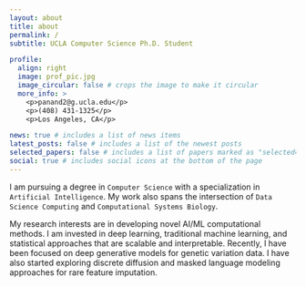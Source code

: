 ```yaml
---
layout: about
title: about
permalink: /
subtitle: UCLA Computer Science Ph.D. Student

profile:
  align: right
  image: prof_pic.jpg
  image_circular: false # crops the image to make it circular
  more_info: >
    <p>panand2@g.ucla.edu</p>
    <p>(408) 431-1325</p>
    <p>Los Angeles, CA</p>

news: true # includes a list of news items
latest_posts: false # includes a list of the newest posts
selected_papers: false # includes a list of papers marked as "selected={true}"
social: true # includes social icons at the bottom of the page
---
```


I am pursuing a degree in `Computer Science` with a specialization in `Artificial Intelligence`. My work also spans the intersection of `Data Science Computing` and `Computational Systems Biology`.

My research interests are in developing novel AI/ML computational methods. I am invested in deep learning, traditional machine learning, and statistical approaches that are scalable and interpretable. Recently, I have been focused on deep generative models for genetic variation data. I have also started exploring discrete diffusion and masked language modeling approaches for rare feature imputation.

